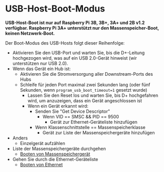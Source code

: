 # USB-Host-Boot-Modus

**USB-Host-Boot ist nur auf Raspberry Pi 3B, 3B+, 3A+ und 2B v1.2 verfügbar. Raspberry Pi 3A+ unterstützt nur den Massenspeicher-Boot, keinen Netzwerk-Boot.**

Der Boot-Modus des USB-Hosts folgt dieser Reihenfolge:

* Aktivieren Sie den USB-Port und warten Sie, bis die D+-Leitung hochgezogen wird, was auf ein USB 2.0-Gerät hinweist (wir unterstützen nur USB 2.0).
* Wenn das Gerät ein Hub ist:
    * Aktivieren Sie die Stromversorgung aller Downstream-Ports des Hubs
    * Schleife für jeden Port maximal zwei Sekunden lang (oder fünf Sekunden, wenn `program_usb_boot_timeout=1` gesetzt wurde)
        * Lassen Sie den Reset los und warten Sie, bis D+ hochgefahren wird, um anzuzeigen, dass ein Gerät angeschlossen ist
        * Wenn ein Gerät erkannt wird:
            * Senden Sie "Get Device Descriptor"
                * Wenn VID == SMSC && PID == 9500
                    * Gerät zur Ethernet-Geräteliste hinzufügen
            * Wenn Klassenschnittstelle == Massenspeicherklasse
                * Gerät zur Liste der Massenspeichergeräte hinzufügen
* Anders
    * Einzelgerät aufzählen
* Liste der Massenspeichergeräte durchgehen
    * [Booten von Massenspeichergerät](msd.md)
* Gehen Sie durch die Ethernet-Geräteliste
    * [Booten von Ethernet](net.md)
